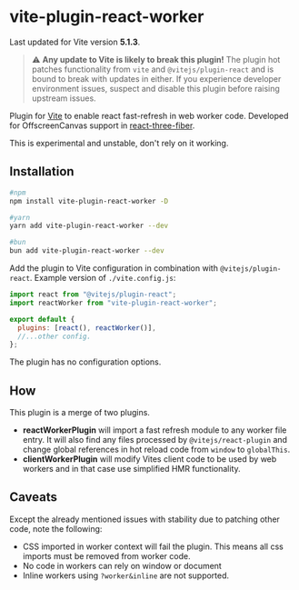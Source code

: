 # vite-plugin-react-worker

Last updated for Vite version **5.1.3**.

> :warning: **Any update to Vite is likely to break this plugin!** The plugin hot patches functionality from `vite` and `@vitejs/plugin-react` and is bound to break with updates in either. If you experience developer environment issues, suspect and disable this plugin before raising upstream issues.

Plugin for [Vite](https://vitejs.dev) to enable react fast-refresh in web worker code. Developed for OffscreenCanvas support in [react-three-fiber](https://github.com/pmndrs/react-three-fiber). 

This is experimental and unstable, don't rely on it working.

## Installation

```bash
#npm
npm install vite-plugin-react-worker -D

#yarn
yarn add vite-plugin-react-worker --dev 

#bun
bun add vite-plugin-react-worker --dev
```


Add the plugin to Vite configuration in combination with `@vitejs/plugin-react`. Example version of `./vite.config.js`:

```js
import react from "@vitejs/plugin-react";
import reactWorker from "vite-plugin-react-worker";

export default {
  plugins: [react(), reactWorker()],
  //...other config.
};
```

The plugin has no configuration options.

## How

This plugin is a merge of two plugins.

- **reactWorkerPlugin** will import a fast refresh module to any worker file entry. It will also find any files processed by `@vitejs/react-plugin` and change global references in hot reload code from `window` to `globalThis`.
- **clientWorkerPlugin** will modify Vites client code to be used by web workers and in that case use simplified HMR functionality.

## Caveats

Except the already mentioned issues with stability due to patching other code, note the following:

- CSS imported in worker context will fail the plugin. This means all css imports must be removed from worker code.
- No code in workers can rely on window or document
- Inline workers using `?worker&inline` are not supported.
